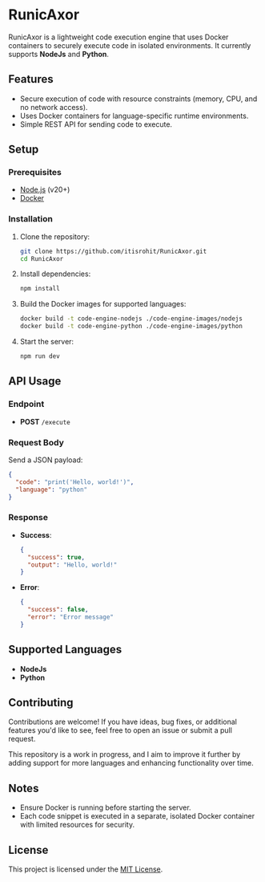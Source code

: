 # RunicAxor  

RunicAxor is a lightweight code execution engine that uses Docker containers to securely execute code in isolated environments. It currently supports **NodeJs** and **Python**.  

## Features  
- Secure execution of code with resource constraints (memory, CPU, and no network access).  
- Uses Docker containers for language-specific runtime environments.  
- Simple REST API for sending code to execute.  

## Setup  

### Prerequisites  
- [Node.js](https://nodejs.org/) (v20+)  
- [Docker](https://www.docker.com/)  

### Installation  

1. Clone the repository:  
   ```bash  
   git clone https://github.com/itisrohit/RunicAxor.git  
   cd RunicAxor  
   ```  

2. Install dependencies:  
   ```bash  
   npm install  
   ```  

3. Build the Docker images for supported languages:  
   ```bash  
   docker build -t code-engine-nodejs ./code-engine-images/nodejs  
   docker build -t code-engine-python ./code-engine-images/python  
   ```  

4. Start the server:  
   ```bash  
   npm run dev  
   ```  

## API Usage  

### Endpoint  
- **POST** `/execute`  

### Request Body  
Send a JSON payload:  
```json  
{  
  "code": "print('Hello, world!')",  
  "language": "python"  
}  
```  

### Response  
- **Success**:  
  ```json  
  {  
    "success": true,  
    "output": "Hello, world!"  
  }  
  ```  

- **Error**:  
  ```json  
  {  
    "success": false,  
    "error": "Error message"  
  }  
  ```  

## Supported Languages  
- **NodeJs**  
- **Python**  

## Contributing  
Contributions are welcome! If you have ideas, bug fixes, or additional features you'd like to see, feel free to open an issue or submit a pull request.  

This repository is a work in progress, and I aim to improve it further by adding support for more languages and enhancing functionality over time.  

## Notes  
- Ensure Docker is running before starting the server.  
- Each code snippet is executed in a separate, isolated Docker container with limited resources for security.  

## License  
This project is licensed under the [MIT License](LICENSE).  

  

